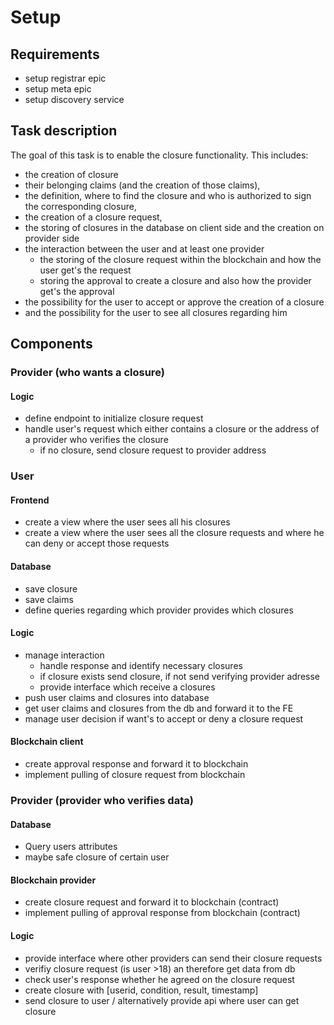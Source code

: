 # Setup

## Requirements
* setup registrar epic
* setup meta epic
* setup discovery service

## Task description

The goal of this task is to enable the closure functionality.
This includes:

* the creation of closure
* their belonging claims (and the creation of those claims),
* the definition, where to find the closure and who is authorized to sign the corresponding closure,
* the creation of a closure request,
* the storing of closures in the database on client side and the creation on provider side
* the interaction between the user and at least one provider 
	* the storing of the closure request within the blockchain and how the user get's the request
	* storing the approval to create a closure and also how the provider get's the approval
* the possibility for the user to accept or approve the creation of a closure
* and the possibility for the user to see all closures regarding him

## Components

### Provider (who wants a closure)

#### Logic
* define endpoint to initialize closure request
* handle user's request which either contains a closure or the address of a provider who verifies the closure
	* if no closure, send closure request to provider address


### User

#### Frontend
* create a view where the user sees all his closures
* create a view where the user sees all the closure requests and where he can deny or accept those requests

#### Database
* save closure
* save claims
* define queries regarding which provider provides which closures

#### Logic
* manage interaction
	* handle response and identify necessary closures
	* if closure exists send closure, if not send verifying provider adresse
	* provide interface which receive a closures
* push user claims and closures into database
* get user claims and closures from the db and forward it to the FE
* manage user decision if want's to accept or deny a closure request 

#### Blockchain client
* create approval response and forward it to blockchain
* implement pulling of closure request from blockchain


### Provider (provider who verifies data)

#### Database
* Query users attributes
* maybe safe closure of certain user

#### Blockchain provider

* create closure request and forward it to blockchain (contract)
* implement pulling of approval response from blockchain (contract)

#### Logic

* provide interface where other providers can send their closure requests
* verifiy closure request (is user >18) an therefore get data from db
* check user's response whether he agreed on the closure request
* create closure with [userid, condition, result, timestamp]
* send closure to user / alternatively provide api where user can get closure
